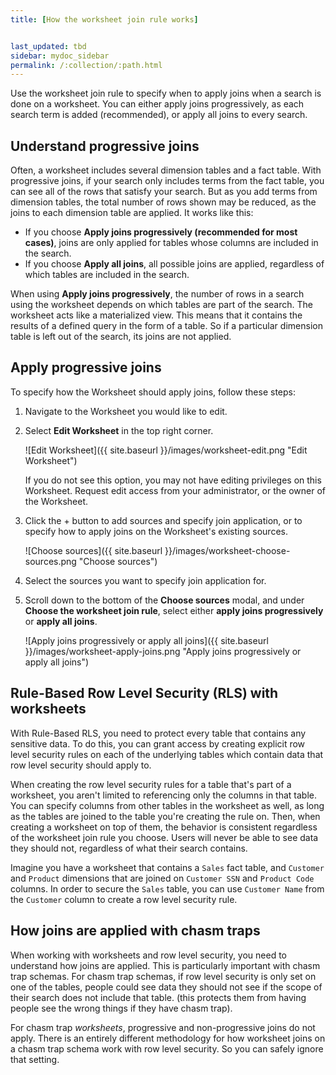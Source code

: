 ```yaml
---
title: [How the worksheet join rule works]


last_updated: tbd
sidebar: mydoc_sidebar
permalink: /:collection/:path.html
---
```

Use the worksheet join rule to specify when to apply joins when a search is done
on a worksheet. You can either apply joins progressively, as each search term is
added (recommended), or apply all joins to every search.

## Understand progressive joins

Often, a worksheet includes several dimension tables and a fact table. With
progressive joins, if your search only includes terms from the fact table,
you can see all of the rows that satisfy your search. But as you add terms from
dimension tables, the total number of rows shown may be reduced, as the joins to
each dimension table are applied. It works like this:

-   If you choose **Apply joins progressively (recommended for most cases)**, joins are only applied for tables whose columns are included in the search.
-   If you choose **Apply all joins**, all possible joins are applied, regardless of which tables are included in the search.

When using **Apply joins progressively**, the number of rows in a search using
the worksheet depends on which tables are part of the search. The worksheet acts
like a materialized view. This means that it contains the results of a defined
query in the form of a table. So if a particular dimension table is left out of
the search, its joins are not applied.

## Apply progressive joins

To specify how the Worksheet should apply joins, follow these steps:

1. Navigate to the Worksheet you would like to edit.

2. Select **Edit Worksheet** in the top right corner.

    ![Edit Worksheet]({{ site.baseurl }}/images/worksheet-edit.png "Edit Worksheet")

    If you do not see this option, you may not have editing privileges on this Worksheet. Request edit access from your administrator, or the owner of the Worksheet.

3. Click the + button to add sources and specify join application, or to specify how to apply joins on the Worksheet's existing sources.

    ![Choose sources]({{ site.baseurl }}/images/worksheet-choose-sources.png "Choose sources")

4. Select the sources you want to specify join application for.

5. Scroll down to the bottom of the **Choose sources** modal, and under **Choose the worksheet join rule**, select either **apply joins progressively** or **apply all joins**.

    ![Apply joins progressively or apply all joins]({{ site.baseurl }}/images/worksheet-apply-joins.png "Apply joins progressively or apply all joins")


## Rule-Based Row Level Security (RLS) with worksheets

With Rule-Based RLS, you need to protect every table that contains any sensitive
data. To do this, you can grant access by creating explicit row level security
rules on each of the underlying tables which contain data that row level
security should apply to.

When creating the row level security rules for a table that's part of a
worksheet, you aren't limited to referencing only the columns in that table. You
can specify columns from other tables in the worksheet as well, as long as the
tables are joined to the table you're creating the rule on. Then, when creating
a worksheet on top of them, the behavior is consistent regardless of the
worksheet join rule you choose. Users will never be able to see data they should
not, regardless of what their search contains.

Imagine you have a worksheet that contains a `Sales` fact table, and `Customer`
and `Product` dimensions that are joined on `Customer SSN` and `Product Code`
columns. In order to secure the `Sales` table, you can use `Customer Name` from
the `Customer` column to create a row level security rule.

## How joins are applied with chasm traps

When working with worksheets and row level security, you need to understand how
joins are applied. This is particularly important with chasm trap schemas. For
chasm trap schemas, if row level security is only set on one of the tables,
people could see data they should not see if the scope of their search does not
include that table. (this protects them from having people see the wrong things
if they have chasm trap).

For chasm trap _worksheets_, progressive and non-progressive joins do not apply.
There is an entirely different methodology for how worksheet joins on a chasm
trap schema work with row level security. So you can safely ignore that setting.
